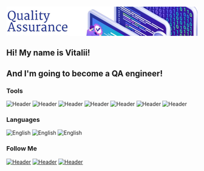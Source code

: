 [![Header](https://github.com/VitaliiZadorozhnyi/VitaliiZadorozhnyi/blob/main/assets/banner.png)](https://www.linkedin.com/in/vitalii-zadorozhnyi-830933204/)

## Hi! My name is Vitalii!
## And I'm going to become a QA engineer!

### Tools
![Header](https://img.shields.io/badge/JavaScript-090909?style=for-the-badge&logo=javascript&logoColor=ffff00)
![Header](https://img.shields.io/badge/Postman-090909?style=for-the-badge&logo=postman&logoColor=f76935)
![Header](https://img.shields.io/badge/Cypress-090909?style=for-the-badge&logo=cypress&logoColor=808080)
![Header](https://img.shields.io/badge/DevTools-090909?style=for-the-badge&logo=googlechrome&logoColor=2674f2)
![Header](https://img.shields.io/badge/MySQL-090909?style=for-the-badge&logo=mysql&logoColor=00618a)
![Header](https://img.shields.io/badge/Jira-090909?style=for-the-badge&logo=jira&logoColor=136be1)
![Header](https://img.shields.io/badge/Github-090909?style=for-the-badge&logo=github&logoColor=8cc4d7)

### Languages
![English](https://img.shields.io/badge/English—b1-090909?style=for-the-badge)
![English](https://img.shields.io/badge/Ukrainian—native-090909?style=for-the-badge)
![English](https://img.shields.io/badge/Russian—fluent-090909?style=for-the-badge)

### Follow Me
[![Header](https://img.shields.io/badge/Linkedin-090909?style=for-the-badge&logo=linkedin&logoColor=0073b1)](https://www.linkedin.com/in/vitalii-zadorozhnyi-830933204/)
[![Header](https://img.shields.io/badge/Telegram-090909?style=for-the-badge&logo=telegram&logoColor=31a5db)](https://t.me/the_vilmort)
[![Header](https://img.shields.io/badge/Instagram-090909?style=for-the-badge&logo=instagram&logoColor=9939a3)](https://www.instagram.com/the._.vilmort/)

